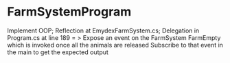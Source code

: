 # FarmSystemProgram

Implement OOP; 
Reflection at EmydexFarmSystem.cs; 
Delegation in Program.cs at line 189 = > Expose an event on the FarmSystem FarmEmpty which is invoked once all the animals are released Subscribe to that event in the main to get the expected output
